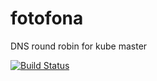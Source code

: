 # fotofona
DNS round robin for kube master


[![Build Status](https://travis-ci.com/tweakmy/fotofona.svg?branch=master)](https://travis-ci.com/tweakmy/fotofona)
